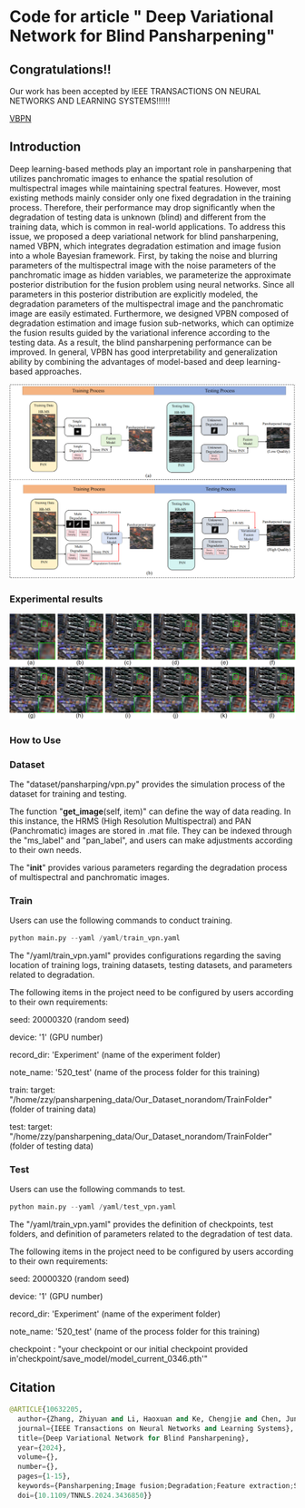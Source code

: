 # Code for article " Deep Variational Network for Blind Pansharpening"

## Congratulations!!
Our work has been accepted by  IEEE TRANSACTIONS ON NEURAL NETWORKS AND LEARNING SYSTEMS!!!!!!

[VBPN](https://ieeexplore.ieee.org/abstract/document/10632205)

## Introduction
Deep learning-based methods play an important role in pansharpening that utilizes panchromatic images to enhance the spatial resolution of multispectral images while maintaining spectral features. However, most existing methods mainly consider only one fixed degradation in the training process. Therefore, their performance may drop significantly when the degradation of testing data is unknown (blind) and different from the training data, which is common in real-world applications. To address this issue, we proposed a deep variational network for blind pansharpening, named VBPN, which integrates degradation estimation and image fusion into a whole Bayesian framework. First, by taking the noise and blurring parameters of the multispectral image with the noise parameters of the panchromatic image as hidden variables, we parameterize the approximate posterior distribution for the fusion problem using neural networks. Since all parameters in this posterior distribution are explicitly modeled, the degradation parameters of the multispectral image and the panchromatic image are easily estimated. Furthermore, we designed VPBN composed of degradation estimation and image fusion sub-networks, which can  optimize the fusion results guided by the variational inference according to the testing data. As a result, the blind pansharpening performance can be improved. In general, VPBN has good interpretability and generalization ability by combining the advantages of model-based and deep learning-based approaches.

![Difference between traditional deep learning-based pansharpening methods and our proposed variational blind pansharpening method. (a) Training and testing process of traditional deep learning-based pansharpening methods. (b) Training and testing process of our proposed variational pansharpening method.](https://github.com/ZhiyuanZhang-WHU/VBPN/blob/main/imgs/problem.png)

### Experimental results
![Visual results of pansharpening methods on simulated GaoFen-2 dataset with PAN noise level 30 (RGB Bands). (a) LR-MS image. (b) PNN. (c) DRPNN. (d) MSDCNN. (e) DiCNN. (f) FusionNet. (g) Hyper-DSNet. (h) ADKNet. (i) MSDDN. (j) BiMPan. (k) Proposed. (l) Ground Truth.](https://github.com/ZhiyuanZhang-WHU/VBPN/blob/main/imgs/Fig4.png)

### How to Use

### Dataset

The "dataset/pansharping/vpn.py" provides the simulation process of the dataset for training and testing.

The function "__get_image__(self, item)" can define the way of data reading. In this instance, the HRMS (High Resolution Multispectral) and PAN (Panchromatic) images are stored in .mat file. They can be indexed through the "ms_label" and "pan_label", and users can make adjustments according to their own needs.

The "__init__" provides various parameters regarding the degradation process of multispectral and panchromatic images.

### Train
Users can use the following commands to conduct training.
```python
python main.py --yaml /yaml/train_vpn.yaml
```
The "/yaml/train_vpn.yaml" provides configurations regarding the saving location of training logs, training datasets, testing datasets, and parameters related to degradation.

The following items in the project need to be configured by users according to their own requirements:

seed: 20000320 (random seed)

device: '1' (GPU number)

record_dir: 'Experiment' (name of the experiment folder)

note_name: '520_test' (name of the process folder for this training)

train:
target: "/home/zzy/pansharpening_data/Our_Dataset_norandom/TrainFolder" (folder of training data)

test:
target: "/home/zzy/pansharpening_data/Our_Dataset_norandom/TrainFolder" (folder of testing data)

### Test
Users can use the following commands to test.
```python
python main.py --yaml /yaml/test_vpn.yaml
```
The "/yaml/train_vpn.yaml" provides the definition of checkpoints, test folders, and definition of parameters related to the degradation of test data.

The following items in the project need to be configured by users according to their own requirements:

seed: 20000320 (random seed)

device: '1' (GPU number)

record_dir: 'Experiment' (name of the experiment folder)

note_name: '520_test' (name of the process folder for this training)

checkpoint : "your checkpoint or our initial checkpoint provided in'checkpoint/save_model/model_current_0346.pth'"


## Citation
```python
@ARTICLE{10632205,
  author={Zhang, Zhiyuan and Li, Haoxuan and Ke, Chengjie and Chen, Jun and Tian, Xin},
  journal={IEEE Transactions on Neural Networks and Learning Systems}, 
  title={Deep Variational Network for Blind Pansharpening}, 
  year={2024},
  volume={},
  number={},
  pages={1-15},
  keywords={Pansharpening;Image fusion;Degradation;Feature extraction;Spatial resolution;Training;Learning systems;Blind pansharpening;image fusion;remote sensing;variational inference},
  doi={10.1109/TNNLS.2024.3436850}}
```

